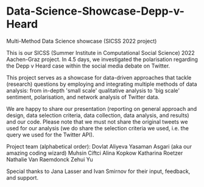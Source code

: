 # Data-Science-Showcase-Depp-v-Heard
Multi-Method Data Science showcase (SICSS 2022 project) 



This is our SICSS (Summer Institute in Computational Social Science) 2022 Aachen-Graz project. In 4.5 days, we investigated the polarisation regarding the Depp v Heard case within the social media debate on Twitter. 

This project serves as a showcase for data-driven approaches that tackle (research) questions by employing and integrating multiple methods of data analysis: from in-depth 'small scale' qualitative analysis to 'big scale' sentiment, polarisation, and network analysis of Twitter data.  

We are happy to share our presentation (reporting on general approach and design, data selection criteria, data collection, data analysis, and results) and our code. Please note that we must not share the original tweets we used for our analysis (we do share the selection criteria we used, i.e. the query we used for the Twitter API). 

Project team (alphabetical order): 
Dovlat Aliyeva
Yasaman Asgari (aka our amazing coding wizard) 
Muhsin Ciftci
Alina Kopkow
Katharina Roetzer
Nathalie Van Raemdonck
Zehui Yu

Special thanks to Jana Lasser and Ivan Smirnov for their input, feedback, and support. 
